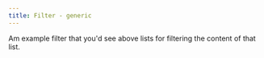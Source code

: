 ```yaml
---
title: Filter - generic
---
```

Am example filter that you'd see above lists for filtering the content of that list.